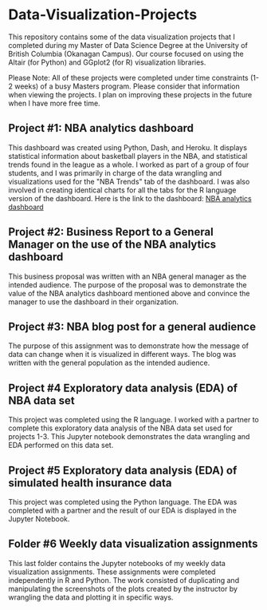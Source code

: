 # Data-Visualization-Projects

This repository contains some of the data visualization projects that I completed during my Master of Data Science Degree at the University of British Columbia (Okanagan Campus). Our course focused on using the Altair (for Python) and GGplot2 (for R) visualization libraries. 

Please Note: All of these projects were completed under time constraints (1-2 weeks) of a busy Masters program. Please consider that information when viewing the projects. I plan on improving these projects in the future when I have more free time. 

## Project #1: NBA analytics dashboard

This dashboard was created using Python, Dash, and Heroku. It displays statistical information about basketball players in the NBA, and statistical trends found in the league as a whole. I worked as part of a group of four students, and I was primarily in charge of the data wrangling and visualizations used for the "NBA Trends" tab of the dashboard. I was also involved in creating identical charts for all the tabs for the R language version of the dashboard. Here is the link to the dashboard: [NBA analytics dashboard](https://nba-analytics-app.herokuapp.com/)

## Project #2: Business Report to a General Manager on the use of the NBA analytics dashboard 

This business proposal was written with an NBA general manager as the intended audience. The purpose of the proposal was to demonstrate the value of the NBA analytics dashboard mentioned above and convince the manager to use the dashboard in their organization.

## Project #3: NBA blog post for a general audience

The purpose of this assignment was to demonstrate how the message of data can change when it is visualized in different ways. The blog was written with the general population as the intended audience. 

## Project #4 Exploratory data analysis (EDA) of NBA data set

This project was completed using the R language. I worked with a partner to complete this exploratory data analysis of the NBA data set used for projects 1-3. This Jupyter notebook demonstrates the data wrangling and EDA performed on this data set. 

## Project #5 Exploratory data analysis (EDA) of simulated health insurance data

This project was completed using the Python language. The EDA was completed with a partner and the result of our EDA is displayed in the Jupyter Notebook.

## Folder #6 Weekly data visualization assignments

This last folder contains the Jupyter notebooks of my weekly data visualization assignments. These assignments were completed independently in R and Python. The work consisted of duplicating and manipulating the screenshots of the plots created by the instructor by wrangling the data and plotting it in specific ways.
